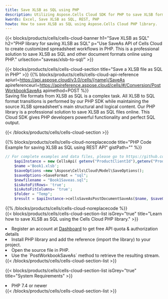 ```yaml
---
title: Save XLSB as SQL using PHP 
description: Utilizing Aspose.Cells Cloud SDK for PHP to save XLSB format file as SQL format file. 
kwords: Excel, Save XLSB as SQL, REST, PHP
howto: How to save XLSB as SQL using Aspose.Cells Cloud PHP library.
---
```



{{< blocks/products/cells/cells-cloud-banner h1="Save XLSB as SQL" h2="PHP library for saving XLSB as SQL" p="Use SaveAs API of Cells Cloud to create customized spreadsheet workflows in PHP. This is a professional solution to save XLSB as SQL and other document formats online using PHP." urlsection="saveas/xlsb-to-sql/" >}}

{{< blocks/products/cells/cells-cloud-section  title="Save a XLSB file as SQL in PHP" >}}
{{% blocks/products/cells/cells-cloud-api-reference  apiurl=https://api.aspose.cloud/v3.0/cells/{name}/SaveAs  apireferenceurl=https://apireference.aspose.cloud/cells/#/Conversion/PostWorkbookSaveAs  apimethod=POST %}}
<br/>
Saving file formats from XLSB as SQL is a complex task. All XLSB to SQL format transitions is performed by our PHP SDK while maintaining the source XLSB spreadsheet's main structural and logical content. Our PHP library is a professional solution to save XLSB as SQL files online. This Cloud SDK gives PHP developers powerful functionality and perfect SQL output.

{{< /blocks/products/cells/cells-cloud-section >}}

{{% blocks/products/cells/cells-cloud-noreplacecode title="PHP Code Example for saving XLSB as SQL using REST API" gistPath="" %}}
  
```php
// For complete examples and data files, please go to https://github.com/aspose-cells-cloud/aspose-cells-cloud-php/
    $apiInstance = new CellsApi( getenv("ProductClientId"),getenv("ProductClientSecret") );
    $name ='Book1.xlsb';
    $saveOptions =new \Aspose\Cells\Cloud\Model\SaveOptions();
    $saveOptions->SaveFormat = "sql";
    $newfilename = "Book1Saveas.sql";
    $isAutoFitRows= 'true';
    $isAutoFitColumns= 'true';
    $folder = "Temp";
    $result = $apiInstance->cellsSaveAsPostDocumentSaveAs($name, $saveOptions, $newfilename,$isAutoFitRows, $isAutoFitColumns, $folder);
```
  
{{% /blocks/products/cells/cells-cloud-noreplacecode  %}}
<br/>
{{< blocks/products/cells/cells-cloud-section-list isGrey="true"  title="Learn how to save XLSB as SQL using the Cells Cloud PHP library." >}}
<li>Register an account at <a href="https://dashboard.aspose.cloud/">Dashboard</a> to get free API quota & authorization details</li>
<li>Install PHP library and add the reference (import the library) to your project.</li>
<li>Open the source file in PHP.</li>
<li>Use the `PostWorkbookSaveAs` method to retrieve the resulting stream.</li>
{{< /blocks/products/cells/cells-cloud-section-list >}}

{{< blocks/products/cells/cells-cloud-section-list isGrey="true"  title="System Requirements" >}}
<li>PHP 7.4 or newer</li>
{{< /blocks/products/cells/cells-cloud-section-list >}}
